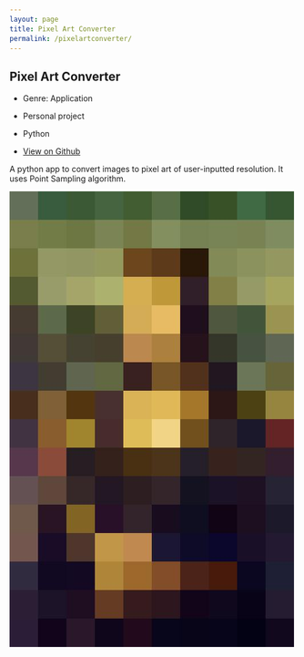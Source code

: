 ```yaml
---
layout: page
title: Pixel Art Converter
permalink: /pixelartconverter/
---
```


## Pixel Art Converter

 - Genre: Application

 - Personal project

 - Python

 - [View on Github](https://github.com/Cet1999/Pixel-Art-Converter)

A python app to convert images to pixel art of user-inputted resolution. It uses Point Sampling algorithm.

 ![](./img/PAC.jpg)